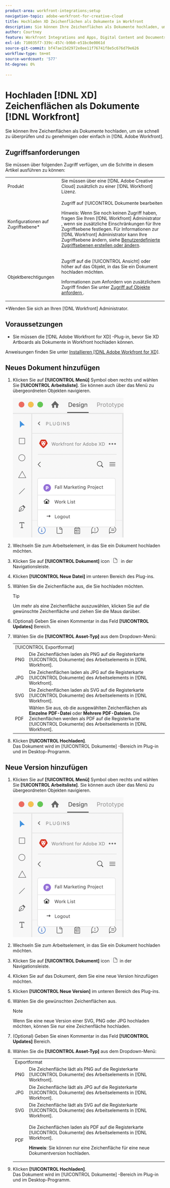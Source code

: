 ```yaml
---
product-area: workfront-integrations;setup
navigation-topic: adobe-workfront-for-creative-cloud
title: Hochladen XD Zeichenflächen als Dokumente in Workfront
description: Sie können Ihre Zeichenflächen als Dokumente hochladen, um sie schnell zu überprüfen und zu genehmigen oder einfach in Adobe Workfront zu speichern.
author: Courtney
feature: Workfront Integrations and Apps, Digital Content and Documents
exl-id: 710035f7-339c-457c-b9b0-e51bc0e0061d
source-git-commit: bf47ae15d2972e8ee11f76741f8e5c676d79e626
workflow-type: tm+mt
source-wordcount: '577'
ht-degree: 0%

---
```



# Hochladen [!DNL XD] Zeichenflächen als Dokumente [!DNL Workfront]

Sie können Ihre Zeichenflächen als Dokumente hochladen, um sie schnell zu überprüfen und zu genehmigen oder einfach in [!DNL Adobe Workfront].

## Zugriffsanforderungen

Sie müssen über folgenden Zugriff verfügen, um die Schritte in diesem Artikel ausführen zu können:

<table style="table-layout:auto"> 
 <col> 
 <col> 
 <tbody> 
  <tr> 
   <!-- <td role="rowheader">[!DNL Adobe Workfront] plan*</td> 
   <td> <p>[!UICONTROL Pro] or higher</p> </td> 
  </tr> 
  <tr data-mc-conditions=""> 
   <td role="rowheader">[!DNL Adobe Workfront] license*</td> 
   <td> <p>[!UICONTROL Work] or [!UICONTROL Plan]</p> </td> 
  </tr> 
  <tr> -->
   <td role="rowheader">Produkt</td> 
   <td>Sie müssen über eine [!DNL Adobe Creative Cloud] zusätzlich zu einer [!DNL Workfront] Lizenz.</td> 
  </tr> 
  <tr> 
   <td role="rowheader">Konfigurationen auf Zugriffsebene*</td> 
   <td> <p>Zugriff auf [!UICONTROL Dokumente bearbeiten</p> <p>Hinweis: Wenn Sie noch keinen Zugriff haben, fragen Sie Ihren [!DNL Workfront] Administrator , wenn sie zusätzliche Einschränkungen für Ihre Zugriffsebene festlegen. Für Informationen zur [!DNL Workfront] Administrator kann Ihre Zugriffsebene ändern, siehe <a href="../../administration-and-setup/add-users/configure-and-grant-access/create-modify-access-levels.md" class="MCXref xref">Benutzerdefinierte Zugriffsebenen erstellen oder ändern</a>.</p> </td> 
  </tr> 
  <tr> 
   <td role="rowheader">Objektberechtigungen</td> 
   <td> <p>Zugriff auf die [!UICONTROL Ansicht] oder höher auf das Objekt, in das Sie ein Dokument hochladen möchten.</p> <p>Informationen zum Anfordern von zusätzlichem Zugriff finden Sie unter <a href="../../workfront-basics/grant-and-request-access-to-objects/request-access.md" class="MCXref xref">Zugriff auf Objekte anfordern </a>.</p> </td> 
  </tr> 
 </tbody> 
</table>

&#42;Wenden Sie sich an Ihren [!DNL Workfront] Administrator.

## Voraussetzungen

* Sie müssen die [!DNL Adobe Workfront for XD] -Plug-in, bevor Sie XD Artboards als Dokumente in Workfront hochladen können.

Anweisungen finden Sie unter [Installieren [!DNL Adobe Workfront for XD]](/help/quicksilver/workfront-integrations-and-apps/adobe-workfront-for-creative-cloud/wf-adobe-xd-install.md).

## Neues Dokument hinzufügen

1. Klicken Sie auf **[!UICONTROL Menü]** Symbol oben rechts und wählen Sie **[!UICONTROL Arbeitsliste]**. Sie können auch über das Menü zu übergeordneten Objekten navigieren.

   ![](assets/menu-350x440.png)

1. Wechseln Sie zum Arbeitselement, in das Sie ein Dokument hochladen möchten.
1. Klicken Sie auf **[!UICONTROL Dokument]** icon ![](assets/documents.png) in der Navigationsleiste.

1. Klicken **[!UICONTROL Neue Datei]** im unteren Bereich des Plug-ins.
1. Wählen Sie die Zeichenfläche aus, die Sie hochladen möchten.

   >[!TIP]
   >
   >Um mehr als eine Zeichenfläche auszuwählen, klicken Sie auf die gewünschte Zeichenfläche und ziehen Sie die Maus darüber.
1. (Optional) Geben Sie einen Kommentar in das Feld **[!UICONTROL Updates]** Bereich.
1. Wählen Sie die **[!UICONTROL Asset-Typ]** aus dem Dropdown-Menü:

   <table style="table-layout:auto">
    <col>
    <col>
    <tbody>
     <tr>
      <td colspan="2" role="rowheader">[!UICONTROL Exportformat]</td>
     </tr>
     <tr>
      <td role="rowheader">PNG</td>
      <td>Die Zeichenflächen laden als PNG auf die Registerkarte [!UICONTROL Dokumente] des Arbeitselements in [!DNL Workfront]. </td>
     </tr>
     <tr>
      <td role="rowheader">JPG</td>
      <td>Die Zeichenflächen laden als JPG auf die Registerkarte [!UICONTROL Dokumente] des Arbeitselements in [!DNL Workfront]. <br></td>
     </tr>
     <tr>
      <td role="rowheader">SVG</td>
      <td>Die Zeichenflächen laden als SVG auf die Registerkarte [!UICONTROL Dokumente] des Arbeitselements in [!DNL Workfront]. </td>
     </tr>
     <tr>
      <td role="rowheader">PDF</td>
      <td>Wählen Sie aus, ob die ausgewählten Zeichenflächen als <strong>Einzelne PDF-Datei</strong> oder <strong>Mehrere PDF-Dateien</strong>. Die Zeichenflächen werden als PDF auf die Registerkarte [!UICONTROL Dokumente] des Arbeitselements in [!DNL Workfront].</td>
     </tr>
    </tbody>
   </table>


1. Klicken **[!UICONTROL Hochladen]**.\
   Das Dokument wird im [!UICONTROL Dokumente] -Bereich im Plug-in und im Desktop-Programm.

## Neue Version hinzufügen

1. Klicken Sie auf **[!UICONTROL Menü]** Symbol oben rechts und wählen Sie **[!UICONTROL Arbeitsliste]**. Sie können auch über das Menü zu übergeordneten Objekten navigieren.

   ![](assets/menu-350x440.png)

1. Wechseln Sie zum Arbeitselement, in das Sie ein Dokument hochladen möchten.
1. Klicken Sie auf **[!UICONTROL Dokument]** icon ![](assets/documents.png)in der Navigationsleiste.

1. Klicken Sie auf das Dokument, dem Sie eine neue Version hinzufügen möchten.
1. Klicken **[!UICONTROL Neue Version]** im unteren Bereich des Plug-ins.
1. Wählen Sie die gewünschten Zeichenflächen aus.

   >[!NOTE]
   >
   >Wenn Sie eine neue Version einer SVG, PNG oder JPG hochladen möchten, können Sie nur eine Zeichenfläche hochladen.

1. (Optional) Geben Sie einen Kommentar in das Feld **[!UICONTROL Updates]** Bereich.

1. Wählen Sie die **[!UICONTROL Asset-Typ]** aus dem Dropdown-Menü:

   <table style="table-layout:auto">
    <col>
    <col>
    <tbody>
     <tr>
      <td colspan="2" role="rowheader">Exportformat</td>
     </tr>
     <tr>
      <td role="rowheader">PNG</td>
      <td>Die Zeichenfläche lädt als PNG auf die Registerkarte [!UICONTROL Dokumente] des Arbeitselements in [!DNL Workfront]. </td>
     </tr>
     <tr>
      <td role="rowheader">JPG</td>
      <td>Die Zeichenfläche lädt als JPG auf die Registerkarte [!UICONTROL Dokumente] des Arbeitselements in [!DNL Workfront]. <br></td>
     </tr>
     <tr>
      <td role="rowheader">SVG</td>
      <td>Die Zeichenfläche lädt als SVG auf die Registerkarte [!UICONTROL Dokumente] des Arbeitselements in [!DNL Workfront]. </td>
     </tr>
     <tr>
      <td role="rowheader">PDF</td>
      <td><p>Die Zeichenflächen laden als PDF auf die Registerkarte [!UICONTROL Dokumente] des Arbeitselements in [!DNL Workfront].</p>
      <p><strong>Hinweis</strong>: Sie können nur eine Zeichenfläche für eine neue Dokumentversion hochladen.</p>
      </td>
     </tr>
    </tbody>
   </table>

1. Klicken **[!UICONTROL Hochladen]**.\
   Das Dokument wird im [!UICONTROL Dokumente] -Bereich im Plug-in und im Desktop-Programm.
